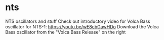 # nts
NTS oscillators and stuff
Check out introductory video for Volca Bass oscillator for NTS-1: https://youtu.be/wE8cbGawHDo
Download the Volca Bass oscillator from the "Volca Bass Release" on the right
